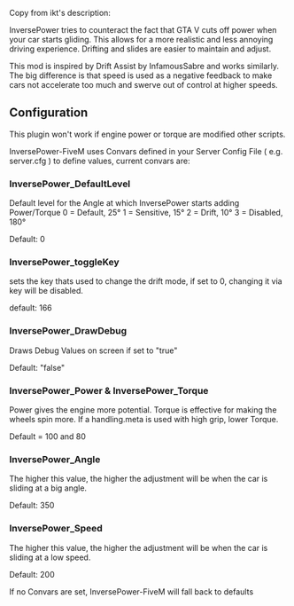 Copy from ikt's description:

InversePower tries to counteract the fact that GTA V cuts off power when your 
car starts gliding. This allows for a more realistic and less annoying driving 
experience. Drifting and slides are easier to maintain and adjust.

This mod is inspired by Drift Assist by InfamousSabre and works similarly. The
big difference is that speed is used as a negative feedback to make cars not
accelerate too much and swerve out of control at higher speeds.


## Configuration
This plugin won't work if engine power or torque are modified other scripts.

InversePower-FiveM uses Convars defined in your Server Config File ( e.g. server.cfg ) to define values, current convars are:

### InversePower_DefaultLevel
Default level for the Angle at which InversePower starts adding Power/Torque
0 = Default, 25°
1 = Sensitive, 15°
2 = Drift, 10°
3 = Disabled, 180°

Default: 0

### InversePower_toggleKey
sets the key thats used to change the drift mode, if set to 0, changing it via key will be disabled. 

default: 166

### InversePower_DrawDebug
Draws Debug Values on screen if set to "true"

Default: "false"

### InversePower_Power & InversePower_Torque
Power gives the engine more potential. Torque is effective for making the
wheels spin more. If a handling.meta is used with high grip, lower Torque.

Default = 100 and 80

### InversePower_Angle
The higher this value, the higher the adjustment will be when the car 
is sliding at a big angle.

Default: 350

### InversePower_Speed
The higher this value, the higher the adjustment will be when the car 
is sliding at a low speed.

Default: 200



If no Convars are set, InversePower-FiveM will fall back to defaults
